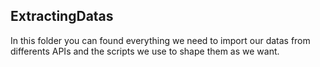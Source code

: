 ## ExtractingDatas

In this folder you can found everything we need to import our datas from differents APIs and the scripts we use to shape them as we want.